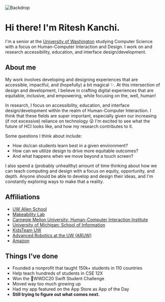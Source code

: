 ![Backdrop](https://github.com/ritesh-kanchi/ritesh-kanchi/assets/29787649/e1074cb2-86b5-4e95-9481-ce4233dc89d9)

# Hi there! I'm Ritesh Kanchi.
I'm a senior at the [University of Washington](https://uw.edu) studying Computer Science with a focus on Human-Computer Interaction and Design. I work on and research accessibility, education, and interface design/development.

## About me
My work involves developing and designing experiences that are accessible, impactful, and (hopefully) a bit magical ✨. At this intersection of design and development, I believe in crafting digital experiences that are equitable, inclusive, and empowering, while focusing on the, well, human!

In research, I focus on accessibility, education, and interface design/development within the realm of Human-Computer Interaction. I think that these fields are super important, especially given our increasing (if not excessive) reliance on technology 😜 I'm excited to see what the future of HCI looks like, and how my research contributes to it.

Some questions I think about include:
- How do/can students learn best in a given environment?
- How can we utilize design to drive more equitable outcomes?
- And what happens when we move beyond a touch screen?

I also spend a (probably unhealthy) amount of time thinking about how we can teach computing and design with a focus on equity, opportunity, and depth. Anyone should be able to develop and design their ideas, and I'm constantly exploring ways to make that a reality.

## Affiliations
- [UW Allen School](https://cs.washington.edu)
- [Makeability Lab](https://makeabilitylab.cs.washington.edu/)
- [Carnegie Mellon University: Human-Computer Interaction Institute](https://hcii.cmu.edu/)
- [University of Michigan: School of Information](https://si.umich.edu/)
- [KidsTeam UW](https://www.kidsteam.ischool.uw.edu/)
- [Advanced Robotics at the UW (ARUW)](https://aruw.org)
- [Amazon](https://amazon.com)

## Things I've done
- Founded a nonprofit that taught 150k+ students in 110 countries
- Help teach hundreds of students in CSE 12X
- Won the WWDC20 Swift Student Challenge
- Moved way too much growing up
- Had my app featured on the App Store as App of the Day
- **Still trying to figure out what comes next.**

